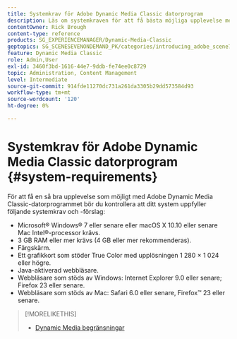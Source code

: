```yaml
---
title: Systemkrav för Adobe Dynamic Media Classic datorprogram
description: Läs om systemkraven för att få bästa möjliga upplevelse med Adobe Dynamic Media Classic.
contentOwner: Rick Brough
content-type: reference
products: SG_EXPERIENCEMANAGER/Dynamic-Media-Classic
geptopics: SG_SCENESEVENONDEMAND_PK/categories/introducing_adobe_scene7
feature: Dynamic Media Classic
role: Admin,User
exl-id: 3460f3bd-1616-44e7-9ddb-fe74ee0c8729
topic: Administration, Content Management
level: Intermediate
source-git-commit: 914fde11270dc731a261da3305b29dd573584d93
workflow-type: tm+mt
source-wordcount: '120'
ht-degree: 0%

---
```


# Systemkrav för Adobe Dynamic Media Classic datorprogram {#system-requirements}

För att få en så bra upplevelse som möjligt med Adobe Dynamic Media Classic-datorprogrammet bör du kontrollera att ditt system uppfyller följande systemkrav och -förslag:

* Microsoft® Windows® 7 eller senare eller macOS X 10.10 eller senare Mac Intel®-processor krävs.
* 3 GB RAM eller mer krävs (4 GB eller mer rekommenderas).
* Färgskärm.
* Ett grafikkort som stöder True Color med upplösningen 1 280 × 1 024 eller högre.
* Java-aktiverad webbläsare.
* Webbläsare som stöds av Windows: Internet Explorer 9.0 eller senare; Firefox 23 eller senare.
* Webbläsare som stöds av Mac: Safari 6.0 eller senare, Firefox™ 23 eller senare.

>[!MORELIKETHIS]
>
>* [Dynamic Media begränsningar](/help/using/limitations.md)

